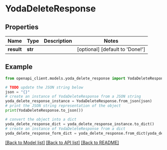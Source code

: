 # YodaDeleteResponse


## Properties

Name | Type | Description | Notes
------------ | ------------- | ------------- | -------------
**result** | **str** |  | [optional] [default to 'Done!']

## Example

```python
from openapi_client.models.yoda_delete_response import YodaDeleteResponse

# TODO update the JSON string below
json = "{}"
# create an instance of YodaDeleteResponse from a JSON string
yoda_delete_response_instance = YodaDeleteResponse.from_json(json)
# print the JSON string representation of the object
print(YodaDeleteResponse.to_json())

# convert the object into a dict
yoda_delete_response_dict = yoda_delete_response_instance.to_dict()
# create an instance of YodaDeleteResponse from a dict
yoda_delete_response_form_dict = yoda_delete_response.from_dict(yoda_delete_response_dict)
```
[[Back to Model list]](../README.md#documentation-for-models) [[Back to API list]](../README.md#documentation-for-api-endpoints) [[Back to README]](../README.md)


